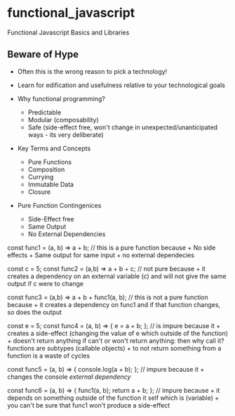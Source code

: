 # functional_javascript
Functional Javascript Basics and Libraries 

## Beware of Hype 
+ Often this is the wrong reason to pick a technology! 
+ Learn for edification and usefulness relative to your technological goals 
+ Why functional programming?
	+ Predictable 
	+ Modular (composability) 
	+ Safe (side-effect free, won't change in unexpected/unanticipated ways - its very deliberate) 

+ Key Terms and Concepts
	+ Pure Functions
	+ Composition
	+ Currying
	+ Immutable Data
	+ Closure 

+ Pure Function Contingenices
	+ Side-Effect free 
	+ Same Output
	+ No External Dependencies 
	
const func1 = (a, b) => a + b; // this is a pure function because
	+ No side effects
	+ Same output for same input 
	+ no external dependecies 

const c = 5; 
const func2 = (a,b) => a + b + c; // not pure because
	+ it creates a dependency on an external variable (c) and will not give the same output if c were to change 

const func3 = (a,b) => a + b + func1(a, b); // this is not a pure function because
	+ it creates a dependency on func1 and if that function changes, so does the output 

const e = 5; 
const func4 = (a, b) => {
  e = a + b; 
}; // is impure because it
	+ creates a side-effect (changing the value of e which outside of the function) 
	+ doesn't return anything if can't or won't return anything: then why call it? functions are subtypes (callable objects) 
		+ to not return something from a function is a waste of cycles 

const func5 = (a, b) => {
  console.log(a + b);
}; // impure because it
	+ changes the console *external dependency* 

const func6 = (a, b) => {
  func1(a, b);
  return a + b;
}; // impure because
	+ it depends on something outside of the function it self which is (variable) 
	+ you can't be sure that func1 won't produce a side-effect

